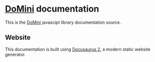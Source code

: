 # [DoMini](https://dominijs.com/) documentation

This is the [DoMini](https://dominijs.com/) javascipt library documentation source.

## Website

This documentation is built using [Docusaurus 2](https://docusaurus.io/), a modern static website generator.
